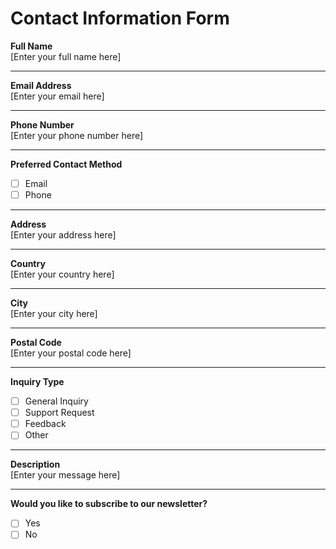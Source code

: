 # Contact Information Form

**Full Name**  
[Enter your full name here]  

---

**Email Address**  
[Enter your email here]  

---

**Phone Number**  
[Enter your phone number here]  

---

**Preferred Contact Method**
- [ ] Email
- [ ] Phone

---

**Address**  
[Enter your address here]  

---

**Country**  
[Enter your country here]  

---

**City**  
[Enter your city here]  

---

**Postal Code**  
[Enter your postal code here]  

---

**Inquiry Type**
- [ ] General Inquiry
- [ ] Support Request
- [ ] Feedback
- [ ] Other

---

**Description**  
[Enter your message here]  

---

**Would you like to subscribe to our newsletter?**
- [ ] Yes
- [ ] No

